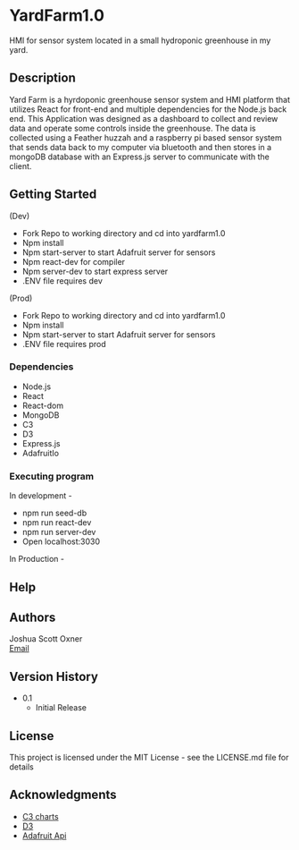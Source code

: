 # YardFarm1.0

HMI for sensor system located in a small hydroponic greenhouse in my yard.

## Description

Yard Farm is a hyrdoponic greenhouse sensor system and HMI platform that utilizes React for front-end and multiple dependencies for the Node.js back end. This Application was designed as a dashboard to collect and review data and operate some controls inside the greenhouse. The data is collected using a  Feather huzzah and a raspberry pi based sensor system that sends data back to my computer via bluetooth and then stores in a mongoDB database with an Express.js server to communicate with the client.

## Getting Started
(Dev)
* Fork Repo to working directory and cd into yardfarm1.0
* Npm install
* Npm start-server to start Adafruit server for sensors
* Npm react-dev for compiler
* Npm server-dev to start express server
* .ENV file requires dev

(Prod)
* Fork Repo to working directory and cd into yardfarm1.0
* Npm install
* Npm start-server to start Adafruit server for sensors
* .ENV file requires prod 


### Dependencies

* Node.js
* React
* React-dom
* MongoDB
* C3
* D3
* Express.js
* AdafruitIo

### Executing program

In development -
* npm run seed-db
* npm run react-dev
* npm run server-dev
* Open localhost:3030

In Production -

## Help


## Authors

Joshua Scott Oxner  
[Email](bohemus@hotmail.com)

## Version History

* 0.1
    * Initial Release

## License

This project is licensed under the MIT License - see the LICENSE.md file for details

## Acknowledgments

* [C3 charts](https://github.com/matiassingers/awesome-readme)
* [D3](https://gist.github.com/PurpleBooth/109311bb0361f32d87a2)
* [Adafruit Api](https://io.adafruit.com/)
